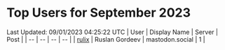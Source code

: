# Top Users for September 2023
Last Updated: 09/01/2023 04:25:22 UTC
| User | Display Name | Server | Post |
| -- | -- | -- | -- |
| [rulix](https://mastodon.social/@rulix) | Ruslan Gordeev | mastodon.social | 1 |
